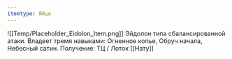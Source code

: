 ```yaml
---
itemtype: Яйцо
---
```

![[Temp/Placeholder_Eidolon_Item.png]]
Эйдолон типа сбалансированной атаки. Владеет тремя навыками: Огненное копье, Обруч начала, Небесный сатин. Получение: ТЦ / Лоток [[Нату]]

